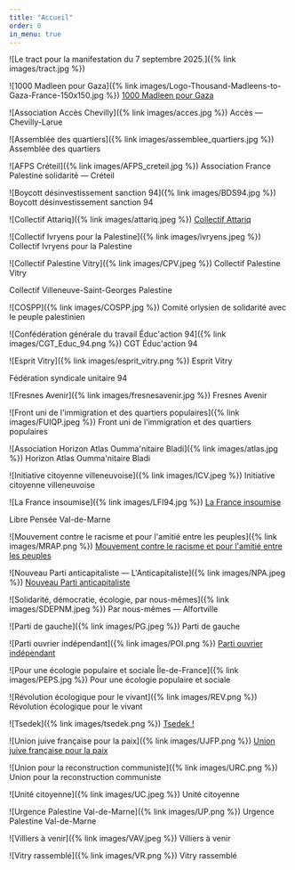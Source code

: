 ```yaml
---
title: "Accueil"
order: 0
in_menu: true
---
```

![Le tract pour la manifestation du 7 septembre 2025.]({% link images/tract.jpg %})

![1000 Madleen pour Gaza]({% link images/Logo-Thousand-Madleens-to-Gaza-France-150x150.jpg %}) [1000 Madleen pour Gaza](https://obu75.github.io/marche-unitaire-94-pour-gaza/1000%20madleen%20to%20gaza.html)

![Association Accès Chevilly]({% link images/acces.jpg %}) Accès — Chevilly-Larue

![Assemblée des quartiers]({% link images/assemblee_quartiers.jpg %}) Assemblée des quartiers

![AFPS Créteil]({% link images/AFPS_creteil.jpg %}) Association France Palestine solidarité — Créteil

![Boycott désinvestissement sanction 94]({% link images/BDS94.jpg %}) Boycott désinvestissement sanction 94

![Collectif Attariq]({% link images/attariq.jpeg %}) [Collectif Attariq](https://collectif-attariq.net/wp/appel-a-marcher-pour-la-palestine-le-6-et-contre-la-macronie-le-10/)

![Collectif Ivryens pour la Palestine]({% link images/ivryens.jpeg %}) Collectif Ivryens pour la Palestine

![Collectif Palestine Vitry]({% link images/CPV.jpeg %}) Collectif Palestine Vitry

Collectif Villeneuve-Saint-Georges Palestine

![COSPP]({% link images/COSPP.jpg %}) Comité orlysien de solidarité avec le peuple palestinien

![Confédération générale du travail Éduc'action 94]({% link images/CGT_Educ_94.png %}) CGT Éduc'action 94

![Esprit Vitry]({% link images/esprit_vitry.png %}) Esprit Vitry

Fédération syndicale unitaire 94

![Fresnes Avenir]({% link images/fresnesavenir.jpg %}) Fresnes Avenir

![Front uni de l'immigration et des quartiers populaires]({% link images/FUIQP.jpeg %}) Front uni de l'immigration et des quartiers populaires

![Association Horizon Atlas Oumma'nitaire Bladi]({% link images/atlas.jpg %}) Horizon Atlas Oumma'nitaire Bladi

![Initiative citoyenne villeneuvoise]({% link images/ICV.jpeg %}) Initiative citoyenne villeneuvoise

![La France insoumise]({% link images/LFI94.jpg %}) [La France insoumise](https://obu75.github.io/marche-unitaire-94-pour-gaza/la%20france%20insoumise%2094.html)

Libre Pensée Val-de-Marne

![Mouvement contre le racisme et pour l'amitié entre les peuples]({% link images/MRAP.png %}) [Mouvement contre le racisme et pour l'amitié entre les peuples](https://obu75.github.io/marche-unitaire-94-pour-gaza/mrap.html)

![Nouveau Parti anticapitaliste — L'Anticapitaliste]({% link images/NPA.jpeg %}) [Nouveau Parti anticapitaliste](https://www.instagram.com/p/DOHIcl2DB3P/)

![Solidarité, démocratie, écologie, par nous-mêmes]({% link images/SDEPNM.jpeg %}) Par nous-mêmes — Alfortville

![Parti de gauche]({% link images/PG.jpeg %}) Parti de gauche

![Parti ouvrier indépendant]({% link images/POI.png %}) [Parti ouvrier indépendant](https://obu75.github.io/marche-unitaire-94-pour-gaza/poi.html)

![Pour une écologie populaire et sociale Île-de-France]({% link images/PEPS.jpg %}) Pour une écologie populaire et sociale

![Révolution écologique pour le vivant]({% link images/REV.png %}) Révolution écologique pour le vivant

![Tsedek]({% link images/tsedek.png %}) [Tsedek !](https://obu75.github.io/marche-unitaire-94-pour-gaza/tsedek.html)

![Union juive française pour la paix]({% link images/UJFP.png %}) [Union juive française pour la paix](https://obu75.github.io/marche-unitaire-94-pour-gaza/ujfp.html)

![Union pour la reconstruction communiste]({% link images/URC.png %}) Union pour la reconstruction communiste

![Unité citoyenne]({% link images/UC.jpeg %}) Unité citoyenne

![Urgence Palestine Val-de-Marne]({% link images/UP.png %}) Urgence Palestine Val-de-Marne

![Villiers à venir]({% link images/VAV.jpeg %}) Villiers à venir

![Vitry rassemblé]({% link images/VR.png %}) Vitry rassemblé
